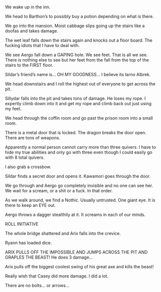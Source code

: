 We wake up in the inn. 

We head to Barthon’s to possibly buy a potion depending on what is there. 

We go into the mansion. Moist cabbage slips going up the stairs like a doofas and takes damage. 

The wet leaf falls down the stairs again and knocks out a floor board. The fucking idiots that I have to deal with. 

We see Aergo fall down a GAPING hole. We see feet. That is all we see. There is nothing else to see but her feet from the fall from the top of the stairs to the FIRST floor. 

Sildar’s friend’s name is… OH MY GOODNESS… I believe its Iarno Albrek.

We head downstairs and I roll the highest out of everyone to get across the pit. 

Sillydar falls into the pit and takes tons of damage. He loses my rope. I expertly climb down into it and get my rope and climb back out just using my feet. 

We head through the coffin room and go past the prison room into a small room. 

There is a metal door that is locked. The dragon breaks the door open. There are tons of weapons. 

Apparently a normal person cannot carry more than three quivers. I have to hide my true abilities and only go with three even though I could easily go with 8 total quivers. 

I also grab a crossbow. 

Sildar finds a secret door and opens it. Kawamori goes through the door. 
 
We go through and Aergo go completely invisible and no one can see her. We wait for a scream, or a shit or a fuck. In that order. 
 
As we walk around, we find a Nothic. Usually untrusted. One giant eye. It is there to keep an EYE out. 
 
Aergo throws a dagger stealthily at it. It screams in each of our minds. 
 
ROLL INITIATIVE
 
The whole bridge shattered and Arix falls into the crevice. 
 
Ryann has loaded dice. 
 
ARIX PULLS OFF THE IMPOSSIBLE AND JUMPS ACROSS THE PIT AND GRAPLES THE BEAST! He does 3 damage… 
 
Arix pulls off the biggest coolest swing of his great axe and kills the beast!
 
Really wish that Casey did more damage. I did a lot. 

There are no bolts… or arrows… 